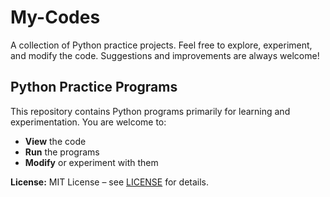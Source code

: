 # My-Codes

A collection of Python practice projects. Feel free to explore, experiment, and modify the code. Suggestions and improvements are always welcome!

## Python Practice Programs

This repository contains Python programs primarily for learning and experimentation. You are welcome to:

- **View** the code  
- **Run** the programs  
- **Modify** or experiment with them  

**License:** MIT License – see [LICENSE](LICENSE) for details.
